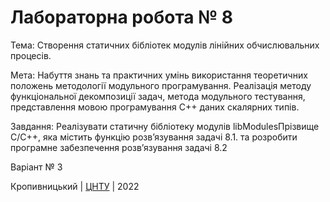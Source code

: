 ﻿# Лабораторна робота № 8

Тема:  Створення статичних бібліотек модулів лінійних обчислювальних процесів.

Мета: Набуття знань та практичних умінь використання теоретичних положень методології модульного програмування. 
Реалізація методу функціональної декомпозиції задач, метода модульного тестування, 
представлення мовою програмування С++ даних скалярних типів.

Завдання: Реалізувати статичну бібліотеку модулів libModulesПрізвище
C/C++, яка містить функцію розв’язування задачі 8.1. та розробити програмне 
забезпечення розв’язування задачі 8.2

Варіант № 3


Кропивницький | <a href="http://www.kntu.kr.ua/">ЦНТУ</a> | 2022
